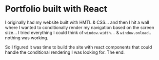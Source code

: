 # Portfolio built with React
I originally had my website built with HMTL & CSS... and then I hit a wall where I wanted to conditionally render my navigation based on the screen size... I tried everything I could think of  `window.width..` & `window.onload`.. nothing was working. 

So I figured it was time to build the site with react components that could handle the conditional rendering I was looking for. The end. 
